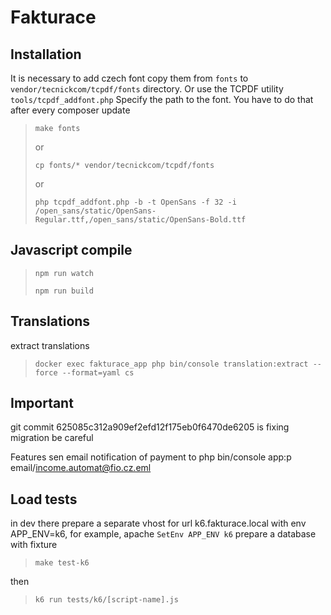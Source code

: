# Fakturace

## Installation

It is necessary to add czech font copy them from ``fonts`` to ``vendor/tecnickcom/tcpdf/fonts`` directory. Or use the
TCPDF utility ``tools/tcpdf_addfont.php`` Specify the path to the font. You have to do that after every composer update

>``make fonts``
> 
> or
> 
>``cp fonts/* vendor/tecnickcom/tcpdf/fonts``
> 
> or
> 
>``php tcpdf_addfont.php -b -t OpenSans -f 32 -i /open_sans/static/OpenSans-Regular.ttf,/open_sans/static/OpenSans-Bold.ttf``

## Javascript compile
> ``npm run watch``
>
> ``npm run build``

## Translations

extract translations
> `docker exec fakturace_app php bin/console translation:extract --force --format=yaml cs`

## Important

git commit 625085c312a909ef2efd12f175eb0f6470de6205 is fixing migration be careful

Features
sen email notification of payment to php bin/console app:p email/income.automat@fio.cz.eml

## Load tests

in dev there prepare a separate vhost for url k6.fakturace.local with env APP_ENV=k6, for example, apache
`SetEnv APP_ENV k6`
prepare a database with fixture
> ``make test-k6``

then
> ``k6 run tests/k6/[script-name].js``